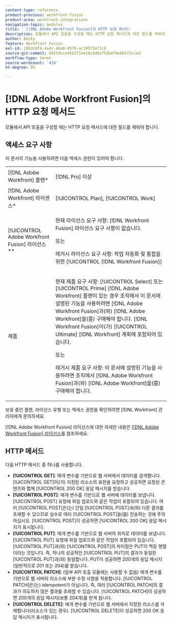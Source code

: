 ```yaml
---
content-type: reference
product-previous: workfront-fusion
product-area: workfront-integrations
navigation-topic: modules
title: ' [!DNL Adobe Workfront Fusion]의 HTTP 요청 메서드'
description: 모듈에서 API 호출을 구성할 때는 HTTP 요청 메서드에 대한 필드를 채워야 합니다.
author: Becky
feature: Workfront Fusion
exl-id: 20b3c0f4-4a4c-4ba0-8570-ac39573ef1c0
source-git-commit: 0915dcce45b271ee18cdd8af5db4f0eb01f3cced
workflow-type: tm+mt
source-wordcount: '410'
ht-degree: 0%

---
```


# [!DNL Adobe Workfront Fusion]의 HTTP 요청 메서드

모듈에서 API 호출을 구성할 때는 HTTP 요청 메서드에 대한 필드를 채워야 합니다.

## 액세스 요구 사항

이 문서의 기능을 사용하려면 다음 액세스 권한이 있어야 합니다.

<table style="table-layout:auto">
 <col> 
 <col> 
 <tbody> 
  <tr> 
    <td role="rowheader">[!DNL Adobe Workfront] 플랜*</td> 
   <td> <p>[!DNL Pro] 이상</p> </td> 
  </tr> 
  <tr data-mc-conditions=""> 
   <td role="rowheader">[!DNL Adobe Workfront] 라이센스*</td> 
   <td> <p>[!UICONTROL Plan], [!UICONTROL Work]</p> </td> 
  </tr> 
  <tr> 
   <td role="rowheader">[!UICONTROL Adobe Workfront Fusion] 라이선스**</td> 
   <td>
   <p>현재 라이선스 요구 사항: [!DNL Workfront Fusion] 라이선스 요구 사항이 없습니다.</p>
   <p>또는</p>
   <p>레거시 라이선스 요구 사항: 작업 자동화 및 통합을 위한 [!UICONTROL [!DNL Workfront Fusion]] </p>
   </td> 
  </tr> 
  <tr> 
   <td role="rowheader">제품</td> 
   <td>
   <p>현재 제품 요구 사항: [!UICONTROL Select] 또는 [!UICONTROL Prime] [!DNL Adobe Workfront] 플랜이 있는 경우 조직에서 이 문서에 설명된 기능을 사용하려면 [!DNL Adobe Workfront Fusion]과(와) [!DNL Adobe Workfront]을(를) 구매해야 합니다. [!DNL Workfront Fusion]이(가) [!UICONTROL Ultimate] [!DNL Workfront] 계획에 포함되어 있습니다.</p>
   <p>또는</p>
   <p>레거시 제품 요구 사항: 이 문서에 설명된 기능을 사용하려면 조직에서 [!DNL Adobe Workfront Fusion]과(와) [!DNL Adobe Workfront]을(를) 구매해야 합니다.</p>
   </td> 
  </tr> 
 </tbody> 
</table>

보유 중인 플랜, 라이선스 유형 또는 액세스 권한을 확인하려면 [!DNL Workfront] 관리자에게 문의하세요.

[!DNL Adobe Workfront Fusion] 라이선스에 대한 자세한 내용은 [[!DNL Adobe Workfront Fusion] 라이선스](../../workfront-fusion/get-started/license-automation-vs-integration.md)를 참조하세요.

## HTTP 메서드

다음 HTTP 메서드 중 하나를 사용합니다.

* **[!UICONTROL GET]**: 매개 변수를 기반으로 웹 서버에서 데이터를 검색합니다. [!UICONTROL GET]이(가) 지정된 리소스의 표현을 요청하고 성공하면 요청된 콘텐츠와 함께 [!UICONTROL 200 OK] 응답 메시지를 받습니다.
* **[!UICONTROL POST]**: 매개 변수를 기반으로 웹 서버에 데이터를 보냅니다. [!UICONTROL POST] 요청에 파일 업로드와 같은 작업이 포함되어 있습니다. 여러 [!UICONTROL POST]은(는) 단일 [!UICONTROL POST]과(와) 다른 결과를 초래할 수 있으므로 실수로 여러 [!UICONTROL POST]을(를) 전송하는 것에 주의하십시오. [!UICONTROL POST]이 성공하면 [!UICONTROL 200 OK] 응답 메시지가 표시됩니다.
* **[!UICONTROL PUT]**: 매개 변수를 기반으로 웹 서버의 위치로 데이터를 보냅니다. [!UICONTROL PUT] 요청에 파일 업로드와 같은 작업이 포함되어 있습니다. [!UICONTROL PUT]과(와) [!UICONTROL POST]의 차이점은 PUT이 멱등 행렬이라는 것입니다. 즉, 하나의 성공적인 [!UICONTROL PUT]의 결과가 동일한 [!UICONTROL PUT]과(와) 동일합니다. PUT이 성공하면 200개의 응답 메시지(일반적으로 201 또는 204)를 받습니다.
* **[!UICONTROL PATCH]**: (일부 API 호출 모듈에는 사용할 수 없음) 매개 변수를 기반으로 웹 서버의 리소스에 부분 수정 사항을 적용합니다. [!UICONTROL PATCH]은(는) idempotent가 아닙니다. 즉, 여러 [!UICONTROL PATCH]의 결과가 의도하지 않은 결과를 초래할 수 있습니다. [!UICONTROL PATCH]이 성공하면 200개의 응답 메시지(보통 204개)를 받게 됩니다.
* **[!UICONTROL DELETE]**: 매개 변수를 기반으로 웹 서버에서 지정된 리소스를 삭제합니다(리소스가 있는 경우). [!UICONTROL DELETE]이 성공하면 200 OK 응답 메시지가 표시됩니다.

